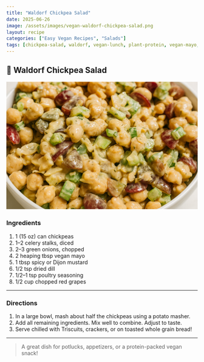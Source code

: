 ```yaml
---
title: "Waldorf Chickpea Salad"
date: 2025-06-26
image: /assets/images/vegan-waldorf-chickpea-salad.png
layout: recipe
categories: ["Easy Vegan Recipes", "Salads"]
tags: [chickpea-salad, waldorf, vegan-lunch, plant-protein, vegan-mayo, high-protein, dairy-free]
---
```


## 🥗 Waldorf Chickpea Salad

![Waldorf Chickpea Salad](/assets/images/vegan-waldorf-chickpea-salad.png)

### Ingredients

1. 1 (15 oz) can chickpeas  
2. 1–2 celery stalks, diced  
3. 2–3 green onions, chopped  
4. 2 heaping tbsp vegan mayo  
5. 1 tbsp spicy or Dijon mustard  
6. 1/2 tsp dried dill  
7. 1/2–1 tsp poultry seasoning  
8. 1/2 cup chopped red grapes  

---

### Directions

1. In a large bowl, mash about half the chickpeas using a potato masher.  
2. Add all remaining ingredients. Mix well to combine. Adjust to taste.  
3. Serve chilled with Triscuits, crackers, or on toasted whole grain bread!

---

> A great dish for potlucks, appetizers, or a protein-packed vegan snack!
